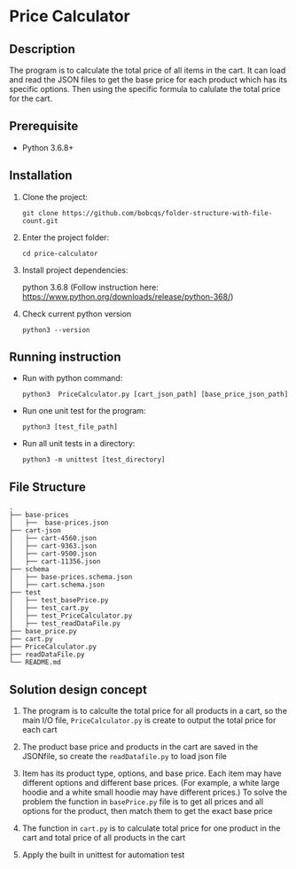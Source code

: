 # Price Calculator

## Description

The program is to calculate the total price of all items in the cart. It can load and read the JSON files to get the base price for each product which has its specific options. Then using the specific formula to calulate the total price for the cart.

## Prerequisite

- Python 3.6.8+

## Installation

1. Clone the project: 

   `git clone https://github.com/bobcqs/folder-structure-with-file-count.git`

2. Enter the project folder: 

   `cd price-calculator`

3. Install project dependencies: 

   python 3.6.8 (Follow instruction here: https://www.python.org/downloads/release/python-368/)

4. Check current python version

   `python3 --version`

## Running instruction

- Run with python command:

    `python3  PriceCalculator.py [cart_json_path] [base_price_json_path]`

- Run one unit test for the program:

    `python3 [test_file_path]`

- Run all unit tests in a directory:

    `python3 -m unittest [test_directory]`

## File Structure

    .
    ├── base-prices
    │   ├──  base-prices.json
    ├── cart-json
    │   ├── cart-4560.json
    │   ├── cart-9363.json
    │   ├── cart-9500.json
    │   ├── cart-11356.json
    ├── schema
    │   ├── base-prices.schema.json
    │   ├── cart.schema.json
    ├── test
    │   ├── test_basePrice.py
    │   ├── test_cart.py
    │   ├── test_PriceCalculator.py
    │   ├── test_readDataFile.py
    ├── base_price.py
    ├── cart.py
    ├── PriceCalculator.py
    ├── readDataFile.py
    └── README.md

## Solution design concept
1. The program is to calculte the total price for all products in a cart, so the main I/O file, `PriceCalculator.py` is create to output the total price for each cart

2. The product base price and products in the cart are saved in the JSONfile, so create the `readDatafile.py` to load json file

3. Item has its product type, options, and base price. Each item may have different options and different base prices. (For example, a white large hoodie and a white small hoodie may have different prices.) To solve the problem the function in `basePrice.py` file is to get all prices and all options for the product, then match them to get the exact base price

4.  The function in `cart.py` is to calculate total price for one product in the cart and total price of all products in the cart

5. Apply the built in unittest for automation test 
